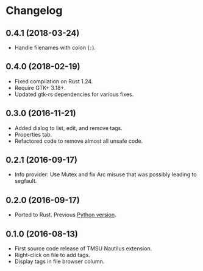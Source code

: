 # Changelog

## 0.4.1 (2018-03-24)

* Handle filenames with colon (`:`).

## 0.4.0 (2018-02-19)

* Fixed compilation on Rust 1.24.
* Require GTK+ 3.18+.
* Updated gtk-rs dependencies for various fixes.

## 0.3.0 (2016-11-21)

* Added dialog to list, edit, and remove tags.
* Properties tab.
* Refactored code to remove almost all unsafe code.

## 0.2.1 (2016-09-17)

* Info provider: Use Mutex and fix Arc misuse that was possibly leading to segfault.

## 0.2.0 (2016-09-17)

* Ported to Rust. Previous [Python version](https://github.com/talklittle/tmsu-nautilus-python).

## 0.1.0 (2016-08-13)

* First source code release of TMSU Nautilus extension.
* Right-click on file to add tags.
* Display tags in file browser column.